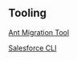 ## Tooling 
[Ant Migration Tool](https://developer.salesforce.com/docs/atlas.en-us.daas.meta/daas/forcemigrationtool_container_install.htm)

[Salesforce CLI](https://developer.salesforce.com/tools/sfdxcli)